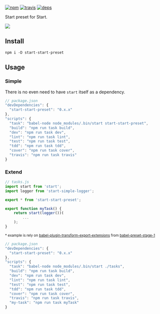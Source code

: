 [![npm](https://img.shields.io/npm/v/start-start-preset.svg?style=flat-square)](https://www.npmjs.com/package/start-start-preset)
[![travis](http://img.shields.io/travis/start-runner/start-preset.svg?style=flat-square)](https://travis-ci.org/start-runner/start-preset)
[![deps](https://img.shields.io/gemnasium/start-runner/start-preset.svg?style=flat-square)](https://gemnasium.com/start-runner/start-preset)

Start preset for Start.

![](http://funkyimg.com/i/27yzy.gif)

## Install

```
npm i -D start-start-preset
```

## Usage

### Simple

There is no even need to have `start` itself as a dependency.

```js
// package.json
"devDependencies": {
  "start-start-preset": "0.x.x"
},
"scripts": {
  "task": "babel-node node_modules/.bin/start start-start-preset",
  "build": "npm run task build",
  "dev": "npm run task dev",
  "lint": "npm run task lint",
  "test": "npm run task test",
  "tdd": "npm run task tdd",
  "cover": "npm run task cover",
  "travis": "npm run task travis"
}
```

### Extend

```js
// tasks.js
import start from 'start';
import logger from 'start-simple-logger';

export * from 'start-start-preset';

export function myTask() {
    return start(logger())(
        ...
    );
}
```

<sup>* example is rely on [babel-plugin-transform-export-extensions](https://babeljs.io/docs/plugins/transform-export-extensions/) from [babel-preset-stage-1](https://babeljs.io/docs/plugins/preset-stage-1/)</sup>

```js
// package.json
"devDependencies": {
  "start-start-preset": "0.x.x"
},
"scripts": {
  "task": "babel-node node_modules/.bin/start ./tasks",
  "build": "npm run task build",
  "dev": "npm run task dev",
  "lint": "npm run task lint",
  "test": "npm run task test",
  "tdd": "npm run task tdd",
  "cover": "npm run task cover",
  "travis": "npm run task travis",
  "my-task": "npm run task myTask"
}
```

